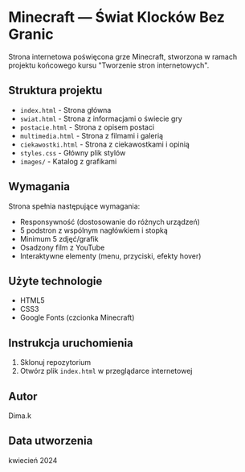 # Minecraft — Świat Klocków Bez Granic

Strona internetowa poświęcona grze Minecraft, stworzona w ramach projektu końcowego kursu "Tworzenie stron internetowych".

## Struktura projektu

- `index.html` - Strona główna
- `swiat.html` - Strona z informacjami o świecie gry
- `postacie.html` - Strona z opisem postaci
- `multimedia.html` - Strona z filmami i galerią
- `ciekawostki.html` - Strona z ciekawostkami i opinią
- `styles.css` - Główny plik stylów
- `images/` - Katalog z grafikami

## Wymagania

Strona spełnia następujące wymagania:
- Responsywność (dostosowanie do różnych urządzeń)
- 5 podstron z wspólnym nagłówkiem i stopką
- Minimum 5 zdjęć/grafik
- Osadzony film z YouTube
- Interaktywne elementy (menu, przyciski, efekty hover)

## Użyte technologie

- HTML5
- CSS3
- Google Fonts (czcionka Minecraft)

## Instrukcja uruchomienia

1. Sklonuj repozytorium
2. Otwórz plik `index.html` w przeglądarce internetowej

## Autor

Dima.k

## Data utworzenia

kwiecień 2024 